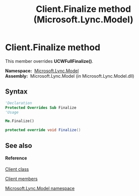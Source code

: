 ﻿---
title: Client.Finalize method  (Microsoft.Lync.Model)
TOCTitle: 'Finalize method '
ms:assetid: M:Microsoft.Lync.Model.Client.Finalize_DI_3_UC_OCS14MrefLyncWPF
ms:mtpsurl: https://msdn.microsoft.com/en-us/library/microsoft.lync.model.client.finalize_di_3_uc_ocs14mreflyncwpf(v=office.15)
ms:contentKeyID: 48596724
ms.date: 07/28/2014
mtps_version: v=office.15
f1_keywords:
- Microsoft.Lync.Model.Client.Finalize
dev_langs:
- CSharp
- JScript
- VB
- other
---

# Client.Finalize method

This member overrides **UCWFullFinalize()**.

**Namespace:**  [Microsoft.Lync.Model](microsoft-lync-model-namespace_2.md)  
**Assembly:**  Microsoft.Lync.Model (in Microsoft.Lync.Model.dll)

## Syntax

``` vb
'Declaration
Protected Overrides Sub Finalize
'Usage

Me.Finalize()
```

``` csharp
protected override void Finalize()
```

## See also

#### Reference

[Client class](client-class-microsoft-lync-model_2.md)

[Client members](client-members-microsoft-lync-model_2.md)

[Microsoft.Lync.Model namespace](microsoft-lync-model-namespace_2.md)

